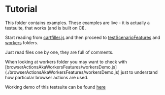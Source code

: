 # Tutorial

This folder contains examples. These examples are live - it is actually a testsuite, that works (and is built on CI). 

Start reading from [cartfiller.js](cartfiller.js) and then proceed to [testScenarioFeatures](testScenarioFeatures) and [workers](workers) folders.

Just read files one by one, they are full of comments.

When looking at workers folder you may want to check with [browserActionsAkaWorkersFeatures/workersDemo.js] (./browserActionsAkaWorkersFeatures/workersDemo.js) just to understand how particular browser actions are used.

Working demo of this testsuite can be found [here](http://andrey012.github.io/cartfiller/dist/index.ga.html#root=https://andrey012.github.io/cartfiller/tutorial)

